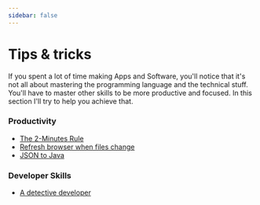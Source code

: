 ```yaml
---
sidebar: false
---
```


# Tips & tricks

If you spent a lot of time making Apps and Software, you'll notice that it's not all about mastering the programming language and the technical stuff. You'll have to master other skills to be more productive and focused. In this section I'll try to help you achieve that.

### Productivity

* [The 2-Minutes Rule](two-minutes-rule.html)
* [Refresh browser when files change](refresh-browser-files-change.md)
* [JSON to Java](json-to-java.md)

### Developer Skills

* [A detective developer](detective-developer.html)
